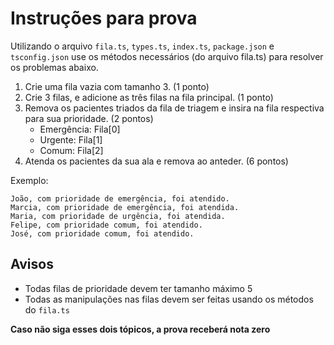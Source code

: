 # Instruções para prova

Utilizando o arquivo `fila.ts`, `types.ts`, `index.ts`, `package.json` e `tsconfig.json` use os métodos necessários (do arquivo fila.ts) para resolver os problemas abaixo.

1. Crie uma fila vazia com tamanho 3. (1 ponto)
2. Crie 3 filas, e adicione as três filas na fila principal. (1 ponto)
3. Remova os pacientes triados da fila de triagem e insira na fila respectiva para sua prioridade. (2 pontos)
    - Emergência: Fila[0]
    - Urgente: Fila[1]
    - Comum: Fila[2]
4. Atenda os pacientes da sua ala e remova ao anteder. (6 pontos)

Exemplo:
```
João, com prioridade de emergência, foi atendido.
Marcia, com prioridade de emergência, foi atendida.
Maria, com prioridade de urgência, foi atendida.
Felipe, com prioridade comum, foi atendido.
José, com prioridade comum, foi atendido.
```


## Avisos

- Todas filas de prioridade devem ter tamanho máximo 5
- Todas as manipulações nas filas devem ser feitas usando os métodos do `fila.ts`

**Caso não siga esses dois tópicos, a prova receberá nota zero**